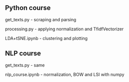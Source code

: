 ## Python course
get_texts.py - scraping and parsing

processing.py - applying normalization and TfidfVectorizer

LDA+tSNE.ipynb - clustering and plotting

## NLP course

get_texts.py - same

nlp_course.ipynb - normalization, BOW and LSI with numpy
